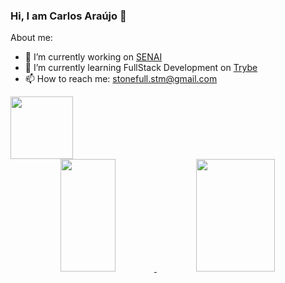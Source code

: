 ### Hi, I am Carlos Araújo 👋

About me:

- 🔭 I’m currently working on <a href="https://www.senaipa.org.br/">SENAI</a>
- 🌱 I’m currently learning FullStack Development on <a href="https://betrybe.com">Trybe</a>
- 📫 How to reach me: stonefull.stm@gmail.com

<img width="100px" src="https://cdn.jsdelivr.net/gh/devicons/devicon/icons/javascript/javascript-original.svg" />
          
<div align="center">
  <a href="https://github.com/stonefullstm">
  <img width="42%" height="180em" src="https://github-readme-stats.vercel.app/api?username=stonefullstm&show_icons=true&theme=dracula&include_all_commits=true&count_private=true"/>
  <img width="50%" height="180em" src="https://github-readme-stats.vercel.app/api/top-langs/?username=stonefullstm&layout=compact&langs_count=7&theme=dracula"/>
</div>
